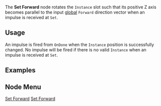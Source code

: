 <languages></languages> <translate>

The **Set Forward** node rotates the `Instance` slot such that its
positive Z axis becomes parallel to the input
[global](Coordinate_spaces#Global_vs._Local "wikilink") `Forward`
direction vector when an impulse is received at `Set`.

## Usage

An impulse is fired from `OnDone` when the `Instance` position is
successfully changed. No impulse will be fired if there is no valid
`Instance` when an impulse is received at `Set`.

## Examples

## Node Menu

</translate>

[Set Forward](Category:Protoflux{{#translation:}} "wikilink") [Set
Forward](Category:Protoflux:Transform{{#translation:}} "wikilink")